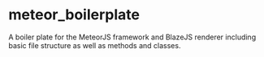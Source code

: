 # meteor_boilerplate
A boiler plate for the MeteorJS framework and BlazeJS renderer including basic file structure as well as methods and classes.
